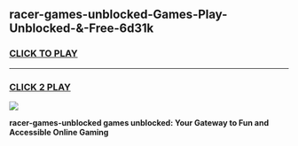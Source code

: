 
## racer-games-unblocked-Games-Play-Unblocked-&-Free-6d31k
<h3>
<a href="https://premium76.site?title=racer-games-unblocked&ref=24A">CLICK TO PLAY</a></h3>
<hr>

<h3>
<a href="https://premium76.site?title=racer-games-unblocked&ref=24A">CLICK 2 PLAY</a>
  
</h3>

<a href="https://premium76.site?title=racer-games-unblocked&ref=24A"><img src="https://clearcache.store/games.png"></a>


**racer-games-unblocked games unblocked: Your Gateway to Fun and Accessible Online Gaming**
